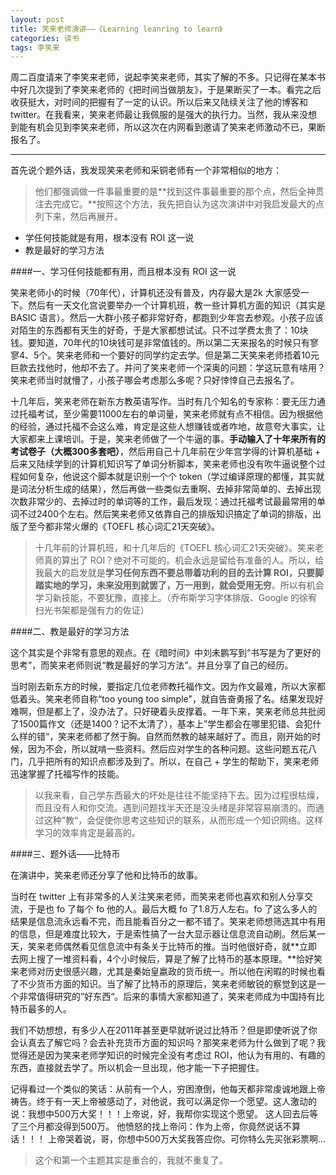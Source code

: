 ```yaml
---
layout: post
title: 笑来老师演讲——《Learning leanring to learn》
categories: 读书
tags: 李笑来
---
```


周二百度请来了李笑来老师，说起李笑来老师，其实了解的不多。只记得在某本书中好几次提到了李笑来老师的《把时间当做朋友》，于是果断买了一本。看完之后收获挺大，对时间的把握有了一定的认识。所以后来又陆续关注了他的博客和 twitter。在我看来，笑来老师最让我佩服的是强大的执行力。当然，我从来没想到能有机会见到李笑来老师，所以这次在内网看到邀请了笑来老师激动不已，果断报名了。

---

首先说个题外话，我发现笑来老师和采铜老师有一个非常相似的地方：

> 他们都强调做一件事最重要的是**找到这件事最重要的那个点，然后全神贯注去完成它。**按照这个方法，我先把自认为这次演讲中对我启发最大的点列下来，然后再展开。

* 学任何技能就是有用，根本没有 ROI 这一说
* 教是最好的学习方法

####一、学习任何技能都有用，而且根本没有 ROI 这一说

笑来老师小的时候（70年代），计算机还没有普及，内存最大是2k 大家感受一下。然后有一天文化宫说要举办一个计算机班，教一些计算机方面的知识（其实是 BASIC 语言）。然后一大群小孩子都非常好奇，都跑到少年宫去参观。小孩子应该对陌生的东西都有天生的好奇，于是大家都想试试。只不过学费太贵了：10块钱。要知道，70年代的10块钱可是非常值钱的。所以第二天来报名的时候只有寥寥4、5个。笑来老师和一个要好的同学约定去学。但是第二天笑来老师捂着10元巨款去找他时，他却不去了。并问了笑来老师一个深奥的问题：学这玩意有啥用？笑来老师当时就懵了，小孩子哪会考虑那么多呢？只好悻悻自己去报名了。

十几年后，笑来老师在新东方教英语写作。当时有几个知名的专家称：要无压力通过托福考试，至少需要11000左右的单词量，笑来老师就有点不相信。因为根据他的经验，通过托福不会这么难，肯定是这些人想赚钱或者咋地，故意夸大事实，让大家都来上课培训。于是，笑来老师做了一个牛逼的事。**手动输入了十年来所有的考试卷子（大概300多套吧）**，然后用自己十几年前在少年宫学得的计算机基础 + 后来又陆续学到的计算机知识写了单词分析脚本，笑来老师也没有吹牛逼说整个过程如何复杂，他说这个脚本就是识别一个个 token（学过编译原理的都懂，其实就是词法分析生成的结果），然后再做一些类似去重啊、去掉非常简单的、去掉出现次数非常少的、去掉过时的单词等的工作，最后发现：通过托福考试最最常用的单词不过2400个左右。然后笑来老师又依靠自己的排版知识搞定了单词的排版，出版了至今都非常火爆的《TOEFL 核心词汇21天突破》。

> 十几年前的计算机班，和十几年后的《TOEFL 核心词汇21天突破》。笑来老师真的算出了 ROI？绝对不可能的。机会永远是留给有准备的人。所以，给我最大的启发就是**学习任何东西不要总带着功利的目的去计算 ROI，只要脚踏实地的学习，未来没用到就罢了，万一用到，就会受用无穷**。所以有机会学习新技能，不要犹豫，直接上。（乔布斯学习字体排版、Google 的徐宥扫光书架都是强有力的佐证）

####二、教是最好的学习方法

 这个其实是个非常有意思的观点。在《暗时间》中刘未鹏写到“书写是为了更好的思考”，而笑来老师则说“教是最好的学习方法”。并且分享了自己的经历。

 当时刚去新东方的时候，要指定几位老师教托福作文。因为作文最难，所以大家都低着头。笑来老师自称“too young too simple"，就自告奋勇报了名。结果发现好难啊，但是都上了，没办法了。只好硬着头皮撑着。一年下来，笑来老师总共批阅了1500篇作文（还是1400？记不太清了），基本上”学生都会在哪里犯错、会犯什么样的错“，笑来老师都了然于胸。自然而然教的越来越好了。而且，刚开始的时候，因为不会，所以就啃一些资料。然后应对学生的各种问题。这些问题五花八门，几乎把所有的知识点都涉及到了。所以，在自己 + 学生的帮助下，笑来老师迅速掌握了托福写作的技能。

 > 以我来看，自己学东西最大的坏处是往往不能坚持下去。因为过程很枯燥，而且没有人和你交流。遇到问题找半天还是没头绪是非常容易崩溃的。而通过这种”教“，会促使你思考这些知识的联系，从而形成一个知识网络。这样学习的效率肯定是最高的。

####三、题外话——比特币

在演讲中，笑来老师还分享了他和比特币的故事。

当时在 twitter 上有非常多的人关注笑来老师，而笑来老师也喜欢和别人分享交流，于是也 fo 了每个 fo 他的人。最后大概 fo 了1.8万人左右。fo 了这么多人的结果是信息流永远看不完，而且能看百分之一都不错了。笑来老师想筛选其中有用的信息，但是难度比较大，于是索性搞了一台大显示器让信息流自动刷。然后某一天，笑来老师偶然看见信息流中有条关于比特币的推。当时他很好奇，就**立即去网上搜了一堆资料看，4个小时候后，算是了解了比特币的基本原理。**恰好笑来老师对历史很感兴趣，尤其是秦始皇嬴政的货币统一。所以他在闲暇的时候也看了不少货币方面的知识。当了解了比特币的原理后，笑来老师敏锐的察觉到这是一个非常值得研究的”好东西“。后来的事情大家都知道了，笑来老师成为中国持有比特币最多的人。

我们不妨想想，有多少人在2011年甚至更早就听说过比特币？但是即使听说了你会认真去了解它吗？会去补充货币方面的知识吗？那笑来老师为什么做到了呢？我觉得还是因为笑来老师学知识的时候完全没有考虑过 ROI，他认为有用的、有趣的东西，直接就去学了。所以机会一旦出现，他才能一下子把握住。

记得看过一个类似的笑话：从前有一个人，穷困潦倒，他每天都非常虔诚地跟上帝祷告。终于有一天上帝被感动了，对他说，我可以满足你一个愿望。这人激动的说：我想中500万大奖！！！上帝说，好，我帮你实现这个愿望。 这人回去后等了三个月都没得到500万。 他愤怒的找上帝问：作为上帝，你竟然说话不算话！！！ 上帝哭着说，哥，你想中500万大奖我答应你。可你特么先买张彩票啊...

> 这个和第一个主题其实是重合的，我就不重复了。